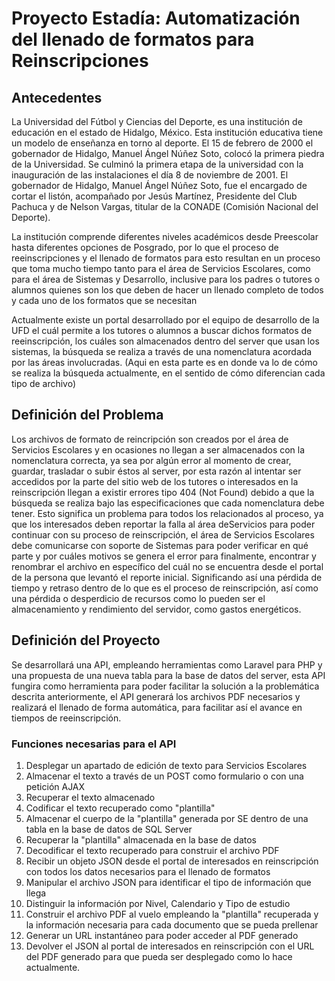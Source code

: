 # Proyecto Estadía: Automatización del llenado de formatos para Reinscripciones


## Antecedentes
La Universidad del Fútbol y Ciencias del Deporte, es una institución de educación en el estado de Hidalgo, México. Esta institución educativa tiene un modelo de enseñanza en torno al deporte.
El 15 de febrero de 2000 el gobernador de Hidalgo, Manuel Ángel Núñez Soto, colocó la primera piedra de la Universidad. Se culminó la primera etapa de la universidad con la inauguración de las instalaciones el día 8 de noviembre de 2001. El gobernador de Hidalgo, Manuel Ángel Núñez Soto, fue el encargado de cortar el listón, acompañado por Jesús Martínez, Presidente del Club Pachuca y de Nelson Vargas, titular de la CONADE (Comisión Nacional del Deporte).

La institución comprende diferentes niveles académicos desde Preescolar hasta diferentes opciones de Posgrado, por lo que el proceso de reeinscripciones y el llenado de formatos para esto resultan en un proceso que toma mucho tiempo tanto para el área de Servicios Escolares, como para el área de Sistemas y Desarrollo, inclusive para los padres o tutores o alumnos quienes son los que deben de hacer un llenado completo de todos y cada uno de los formatos que se necesitan

Actualmente existe un portal desarrollado por el equipo de desarrollo de la UFD el cuál permite a los tutores o alumnos a buscar dichos formatos de reeinscripción, los cuáles son almacenados dentro del server que usan los sistemas, la búsqueda se realiza a través de una nomenclatura acordada por las áreas involucradas.
(Aqui en esta parte es en donde va lo de cómo se realiza la búsqueda actualmente, en el sentido de cómo diferencian cada tipo de archivo)


## Definición del Problema
Los archivos de formato de reincripción son creados por el área de Servicios Escolares y en ocasiones no llegan a ser almacenados con la nomenclatura correcta, ya sea por algún error al momento de crear, guardar, trasladar o subir éstos al server, por esta razón al intentar ser accedidos por la parte del sitio web de los tutores o interesados en la reinscripción llegan a existir errores tipo 404 (Not Found) debido a que la búsqueda se realiza bajo las especificaciones que cada nomenclatura debe tener. Esto significa un problema para todos los relacionados al proceso, ya que los interesados deben reportar la falla al área deServicios para poder continuar con su proceso de reinscripción, el área de Servicios Escolares debe comunicarse con soporte de Sistemas para poder verificar en qué parte y por cuáles motivos se genera el error para finalmente, encontrar y renombrar el archivo en específico del cuál no se encuentra desde el portal de la persona que levantó el reporte inicial. Significando así una pérdida de tiempo y retraso dentro de lo que es el proceso de reinscripción, así como una pérdida o desperdicio de recursos como lo pueden ser el almacenamiento y rendimiento del servidor, como gastos energéticos.


## Definición del Proyecto
Se desarrollará una API, empleando herramientas como Laravel para PHP y una propuesta de una nueva tabla para la base de datos del server, esta API fungira como herramienta para poder facilitar la solución a la problemática descrita anteriormente, el API generará los archivos PDF necesarios y realizará el llenado de forma automática, para facilitar así el avance en tiempos de reeinscripción.

### Funciones necesarias para el API
1. Desplegar un apartado de edición de texto para Servicios Escolares
2. Almacenar el texto a través de un POST como formulario o con una petición AJAX
3. Recuperar el texto almacenado
4. Codificar el texto recuperado como "plantilla"
5. Almacenar el cuerpo de la "plantilla" generada por SE dentro de una tabla en la base de datos de SQL Server
6. Recuperar la "plantilla" almacenada en la base de datos
7. Decodificar el texto recuperado para construir el archivo PDF
8. Recibir un objeto JSON desde el portal de interesados en reinscripción con todos los datos necesarios para el llenado de formatos
9. Manipular el archivo JSON para identificar el tipo de información que llega
10. Distinguir la información por Nivel, Calendario y Tipo de estudio
11. Construir el archivo PDF al vuelo empleando la "plantilla" recuperada y la información necesaria para cada documento que se pueda prellenar
12. Generar un URL instantáneo para poder acceder al PDF generado
13. Devolver el JSON al portal de interesados en reinscripción con el URL del PDF generado para que pueda ser desplegado como lo hace actualmente.

